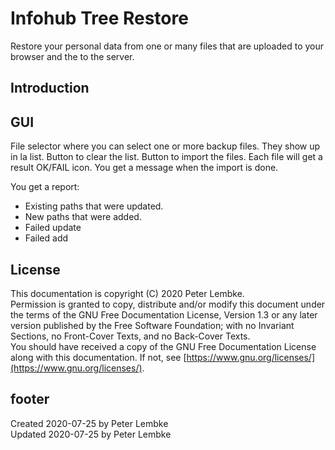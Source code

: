 # Infohub Tree Restore
Restore your personal data from one or many files that are uploaded to your browser and the to the server.

## Introduction

## GUI
File selector where you can select one or more backup files.
They show up in la list.
Button to clear the list.
Button to import the files.
Each file will get a result OK/FAIL icon.
You get a message when the import is done.

You get a report:

* Existing paths that were updated.
* New paths that were added.
* Failed update
* Failed add

## License
This documentation is copyright (C) 2020 Peter Lembke.  
Permission is granted to copy, distribute and/or modify this document under the terms of the GNU Free Documentation License, Version 1.3 or any later version published by the Free Software Foundation; with no Invariant Sections, no Front-Cover Texts, and no Back-Cover Texts.  
You should have received a copy of the GNU Free Documentation License along with this documentation. If not, see [https://www.gnu.org/licenses/](https://www.gnu.org/licenses/).

## footer
Created 2020-07-25 by Peter Lembke  
Updated 2020-07-25 by Peter Lembke
